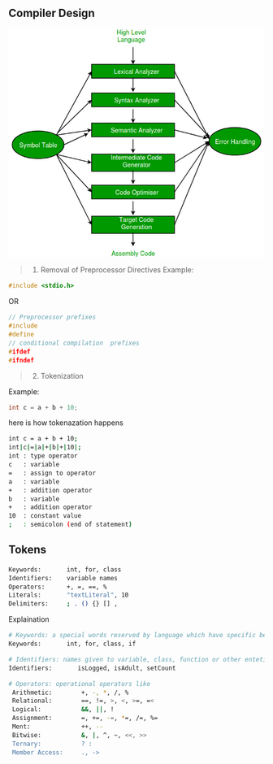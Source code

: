 ## Compiler Design
![0101](../Images/0101.jpg)

> 1. Removal of Preprocessor Directives
Example:
```C++
#include <stdio.h>
```
OR 
```C++
// Preprocessor prefixes
#include
#define
// conditional compilation  prefixes
#ifdef
#ifndef
```

> 2. Tokenization

Example:
```C++
int c = a + b + 10;
```

here is how tokenazation happens
```bash
int c = a + b + 10;
int|c|=|a|+|b|+|10|;
int : type operator
c   : variable
=   : assign to operator
a   : variable
+   : addition operator
b   : variable
+   : addition operator 
10  : constant value
;   : semicolon (end of statement)
```

## Tokens

```bash
Keywords:       int, for, class
Identifiers:	variable names
Operators:      +, =, ==, %
Literals:       "textLiteral", 10
Delimiters:     ; . () {} [] ,
```
Explaination
```bash
# Keywords: a special words reserved by language which have specific behaviour & logic
Keywords:       int, for, class, if
```
```bash
# Identifiers: names given to variable, class, function or other enteties
Identifiers:       isLogged, isAdult, setCount
```
```bash
# Operators: operational operators like
 Arithmetic:        +, -, *, /, %
 Relational:        ==, !=, >, <, >=, =<
 Logical:           &&, ||, !
 Assignment:        =, +=, -=, *=, /=, %=
 Ment:              ++, --
 Bitwise:           &, |, ^, ~, <<, >>
 Ternary:           ? :
 Member Access:     ., ->          
```